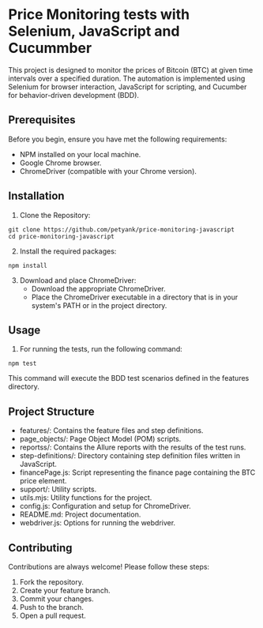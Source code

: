 # Price Monitoring tests with Selenium, JavaScript and Cucummber
This project is designed to monitor the prices of Bitcoin (BTC) at given time intervals over a specified duration. The automation is implemented using Selenium for browser interaction, JavaScript for scripting, and Cucumber for behavior-driven development (BDD). 

## Prerequisites

Before you begin, ensure you have met the following requirements:

- NPM installed on your local machine.
- Google Chrome browser.
- ChromeDriver (compatible with your Chrome version).

## Installation

1. Clone the Repository:
```
git clone https://github.com/petyank/price-monitoring-javascript
cd price-monitoring-javascript
```
2. Install the required packages:
```
npm install
```
3. Download and place ChromeDriver:
   - Download the appropriate ChromeDriver.
   - Place the ChromeDriver executable in a directory that is in your system's PATH or in the project directory.

## Usage

1. For running the tests, run the following command:
```
npm test
```
This command will execute the BDD test scenarios defined in the features directory.

## Project Structure

- features/: Contains the feature files and step definitions.
- page_objects/: Page Object Model (POM) scripts.
- reportss/: Contains the Allure reports with the results of the test runs.
- step-definitions/: Directory containing step definition files written in JavaScript.
- financePage.js: Script representing the finance page containing the BTC price element.
- support/: Utility scripts.
- utils.mjs: Utility functions for the project.
- config.js: Configuration and setup for ChromeDriver.
- README.md: Project documentation.
- webdriver.js: Options for running the webdriver.

## Contributing

Contributions are always welcome! Please follow these steps:

1. Fork the repository.
2. Create your feature branch.
3. Commit your changes.
4. Push to the branch.
5. Open a pull request.